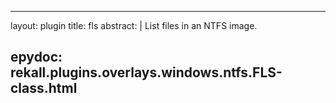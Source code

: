 
---
layout: plugin
title: fls
abstract: |
    List files in an NTFS image.

epydoc: rekall.plugins.overlays.windows.ntfs.FLS-class.html
---
